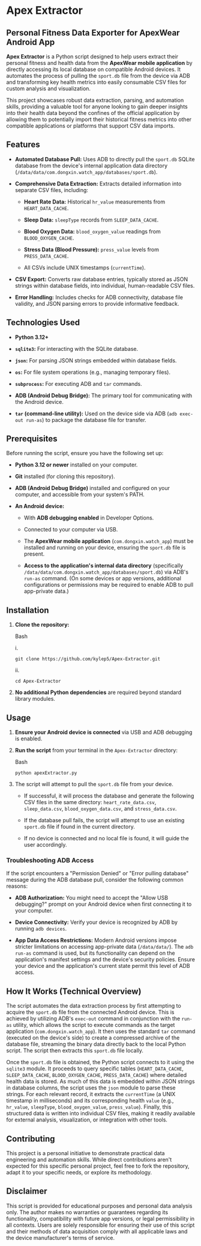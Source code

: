 # Apex Extractor

## Personal Fitness Data Exporter for ApexWear Android App

**Apex Extractor** is a Python script designed to help users extract their personal fitness and health data from the **ApexWear mobile application** by directly accessing its local database on compatible Android devices. It automates the process of pulling the `sport.db` file from the device via ADB and transforming key health metrics into easily consumable CSV files for custom analysis and visualization.

This project showcases robust data extraction, parsing, and automation skills, providing a valuable tool for anyone looking to gain deeper insights into their health data beyond the confines of the official application by allowing them to potentially import their historical fitness metrics into other compatible applications or platforms that support CSV data imports.

## Features

- **Automated Database Pull:** Uses ADB to directly pull the `sport.db` SQLite database from the device's internal application data directory (`/data/data/com.dongxin.watch_app/databases/sport.db`).
    
- **Comprehensive Data Extraction:** Extracts detailed information into separate CSV files, including:
    
    - **Heart Rate Data:** Historical `hr_value` measurements from `HEART_DATA_CACHE`.
        
    - **Sleep Data:** `sleepType` records from `SLEEP_DATA_CACHE`.
        
    - **Blood Oxygen Data:** `blood_oxygen_value` readings from `BLOOD_OXYGEN_CACHE`.
        
    - **Stress Data (Blood Pressure):** `press_value` levels from `PRESS_DATA_CACHE`.
        
    - All CSVs include UNIX timestamps (`currentTime`).
        
- **CSV Export:** Converts raw database entries, typically stored as JSON strings within database fields, into individual, human-readable CSV files.
    
- **Error Handling:** Includes checks for ADB connectivity, database file validity, and JSON parsing errors to provide informative feedback.
    

## Technologies Used

- **Python 3.12+**
    
- **`sqlite3`:** For interacting with the SQLite database.
    
- **`json`:** For parsing JSON strings embedded within database fields.
    
- **`os`:** For file system operations (e.g., managing temporary files).
    
- **`subprocess`:** For executing ADB and `tar` commands.
    
- **ADB (Android Debug Bridge):** The primary tool for communicating with the Android device.
    
- **`tar` (command-line utility):** Used on the device side via ADB (`adb exec-out run-as`) to package the database file for transfer.
    

## Prerequisites

Before running the script, ensure you have the following set up:

- **Python 3.12 or newer** installed on your computer.
    
- **Git** installed (for cloning this repository).
    
- **ADB (Android Debug Bridge)** installed and configured on your computer, and accessible from your system's PATH.
    
- **An Android device:**
    
    - With **ADB debugging enabled** in Developer Options.
        
    - Connected to your computer via USB.
        
    - The **ApexWear mobile application** (`com.dongxin.watch_app`) must be installed and running on your device, ensuring the `sport.db` file is present.
        
    - **Access to the application's internal data directory** (specifically `/data/data/com.dongxin.watch_app/databases/sport.db`) via ADB's `run-as` command. (On some devices or app versions, additional configurations or permissions may be required to enable ADB to pull app-private data.)
        

## Installation

1. **Clone the repository:**
    
    Bash
    
	i.
    ```
    git clone https://github.com/kylep5/Apex-Extractor.git
	```
	
	ii.
	```
    cd Apex-Extractor
    ```
    
2. **No additional Python dependencies** are required beyond standard library modules.
    

## Usage

1. **Ensure your Android device is connected** via USB and ADB debugging is enabled.
    
2. **Run the script** from your terminal in the `Apex-Extractor` directory:
    
    Bash
    
    ```
    python apexExtractor.py
    ```
    
3. The script will attempt to pull the `sport.db` file from your device.
    
    - If successful, it will process the database and generate the following CSV files in the same directory: `heart_rate_data.csv`, `sleep_data.csv`, `blood_oxygen_data.csv`, and `stress_data.csv`.
        
    - If the database pull fails, the script will attempt to use an existing `sport.db` file if found in the current directory.
        
    - If no device is connected and no local file is found, it will guide the user accordingly.
        

### Troubleshooting ADB Access

If the script encounters a "Permission Denied" or "Error pulling database" message during the ADB database pull, consider the following common reasons:

- **ADB Authorization:** You might need to accept the "Allow USB debugging?" prompt on your Android device when first connecting it to your computer.
    
- **Device Connectivity:** Verify your device is recognized by ADB by running `adb devices`.
    
- **App Data Access Restrictions:** Modern Android versions impose stricter limitations on accessing app-private data (`/data/data/`). The `adb run-as` command is used, but its functionality can depend on the application's manifest settings and the device's security policies. Ensure your device and the application's current state permit this level of ADB access.
## How It Works (Technical Overview)

The script automates the data extraction process by first attempting to acquire the `sport.db` file from the connected Android device. This is achieved by utilizing ADB's `exec-out` command in conjunction with the `run-as` utility, which allows the script to execute commands as the target application (`com.dongxin.watch_app`). It then uses the standard `tar` command (executed on the device's side) to create a compressed archive of the database file, streaming the binary data directly back to the local Python script. The script then extracts this `sport.db` file locally.

Once the `sport.db` file is obtained, the Python script connects to it using the `sqlite3` module. It proceeds to query specific tables (`HEART_DATA_CACHE`, `SLEEP_DATA_CACHE`, `BLOOD_OXYGEN_CACHE`, `PRESS_DATA_CACHE`) where detailed health data is stored. As much of this data is embedded within JSON strings in database columns, the script uses the `json` module to parse these strings. For each relevant record, it extracts the `currentTime` (a UNIX timestamp in milliseconds) and its corresponding health `value` (e.g., `hr_value`, `sleepType`, `blood_oxygen_value`, `press_value`). Finally, this structured data is written into individual CSV files, making it readily available for external analysis, visualization, or integration with other tools.

## Contributing

This project is a personal initiative to demonstrate practical data engineering and automation skills. While direct contributions aren't expected for this specific personal project, feel free to fork the repository, adapt it to your specific needs, or explore its methodology.

## Disclaimer

This script is provided for educational purposes and personal data analysis only. The author makes no warranties or guarantees regarding its functionality, compatibility with future app versions, or legal permissibility in all contexts. Users are solely responsible for ensuring their use of this script and their methods of data acquisition comply with all applicable laws and the device manufacturer's terms of service.
